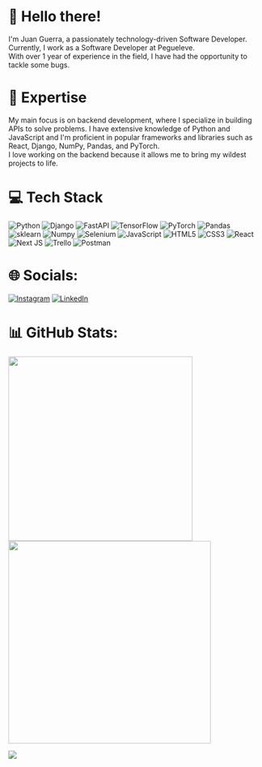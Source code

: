 # 👋 Hello there!

I'm Juan Guerra, a passionately technology-driven Software Developer. Currently, I work as a Software Developer at Pegueleve. </br>
With over 1 year of experience in the field, I have had the opportunity to tackle some bugs.


# 🚀 Expertise

My main focus is on backend development, where I specialize in building APIs to solve problems. I have extensive knowledge of Python and JavaScript and I'm proficient in popular frameworks and libraries such as React, Django, NumPy, Pandas, and PyTorch. </br> 
I love working on the backend because it allows me to bring my wildest projects to life.

# 💻 Tech Stack
![Python](https://img.shields.io/badge/python-%23323330.svg?style=for-the-badge&logo=python) ![Django](https://img.shields.io/badge/django-%23323330.svg?style=for-the-badge&logo=django) ![FastAPI](https://img.shields.io/badge/fastapi-%23323330.svg?style=for-the-badge&logo=fastapi) ![TensorFlow](https://img.shields.io/badge/tensorflow-%23323330.svg?style=for-the-badge&logo=tensorflow) ![PyTorch](https://img.shields.io/badge/pytorch-%23323330.svg?style=for-the-badge&logo=pytorch) ![Pandas](https://img.shields.io/badge/pandas-%23323330.svg?style=for-the-badge&logo=pandas) ![sklearn](https://img.shields.io/badge/sklearn-%23323330.svg?style=for-the-badge&logo=scikitlearn) ![Numpy](https://img.shields.io/badge/numpy-%23323330.svg?style=for-the-badge&logo=numpy) ![Selenium](https://img.shields.io/badge/selenium-%23323330.svg?style=for-the-badge&logo=selenium)  ![JavaScript](https://img.shields.io/badge/javascript-%23323330.svg?style=for-the-badge&logo=javascript&logoColor=%23F7DF1E) ![HTML5](https://img.shields.io/badge/html5-%23E34F26.svg?style=for-the-badge&logo=html5&logoColor=white) ![CSS3](https://img.shields.io/badge/css3-%231572B6.svg?style=for-the-badge&logo=css3&logoColor=white) ![React](https://img.shields.io/badge/react-%2320232a.svg?style=for-the-badge&logo=react&logoColor=%2361DAFB) ![Next JS](https://img.shields.io/badge/Next-black?style=for-the-badge&logo=next.js&logoColor=white) ![Trello](https://img.shields.io/badge/Trello-%23026AA7.svg?style=for-the-badge&logo=Trello&logoColor=white) ![Postman](https://img.shields.io/badge/Postman-FF6C37?style=for-the-badge&logo=postman&logoColor=white) 

# 🌐 Socials:
[![Instagram](https://img.shields.io/badge/Instagram-%23E4405F.svg?logo=Instagram&logoColor=white)](https://instagram.com/silveirinhajuan) [![LinkedIn](https://img.shields.io/badge/LinkedIn-%230077B5.svg?logo=linkedin&logoColor=white)](https://linkedin.com/in/silveirinhajuan) 

# 📊 GitHub Stats:
<img src="https://github-readme-stats-wheat-two-53.vercel.app/api?username=silveirinhajuan&theme=neon&hide_border=false&include_all_commits=false&count_private=false"  width="364px" />                    <img src="https://github-readme-streak-stats.herokuapp.com/?user=silveirinhajuan&theme=neon&hide_border=false"  width="400px" />



![](https://github-readme-stats-wheat-two-53.vercel.app/api/top-langs/?username=silveirinhajuan&theme=neon&hide_border=false&include_all_commits=false&count_private=false&layout=compact)
